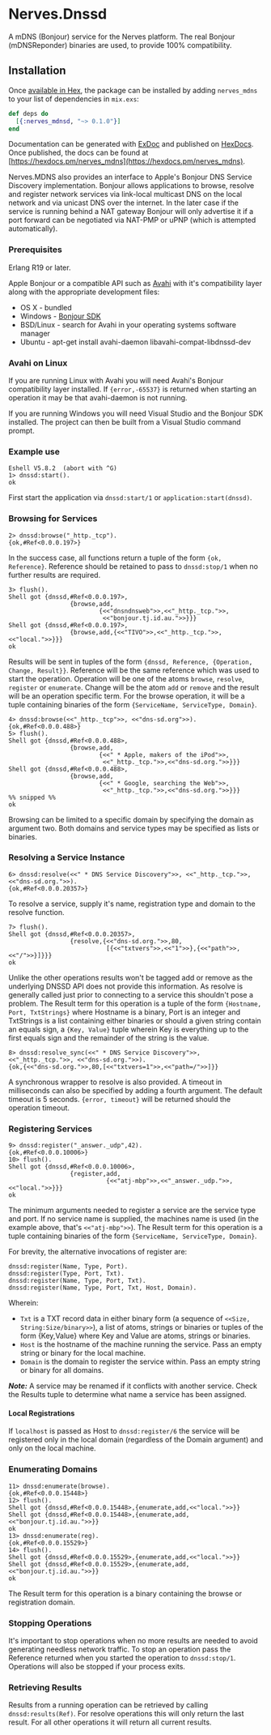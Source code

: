 # Nerves.Dnssd

A mDNS (Bonjour) service for the Nerves platform. The real Bonjour (mDNSReponder)
binaries are used, to provide 100% compatibility.

## Installation

Once [available in Hex](https://hex.pm/docs/publish), the package can be installed
by adding `nerves_mdns` to your list of dependencies in `mix.exs`:

```elixir
def deps do
  [{:nerves_mdnsd, "~> 0.1.0"}]
end
```

Documentation can be generated with [ExDoc](https://github.com/elixir-lang/ex_doc)
and published on [HexDocs](https://hexdocs.pm). Once published, the docs can
be found at [https://hexdocs.pm/nerves_mdns](https://hexdocs.pm/nerves_mdns).


Nerves.MDNS also provides an interface to Apple's Bonjour DNS Service Discovery
implementation. Bonjour allows applications to browse, resolve and register
network services via link-local multicast DNS on the local network and via
unicast DNS over the internet. In the later case if the service is running
behind a NAT gateway Bonjour will only advertise it if a port forward can be
negotiated via NAT-PMP or uPNP (which is attempted automatically).

### Prerequisites

Erlang R19 or later.

Apple Bonjour or a compatible API such as [Avahi](http://avahi.org/) with it's
compatibility layer along with the appropriate development files:

* OS X - bundled
* Windows - [Bonjour SDK](http://developer.apple.com/opensource/)
* BSD/Linux - search for Avahi in your operating systems software manager
* Ubuntu - apt-get install avahi-daemon libavahi-compat-libdnssd-dev

### Avahi on Linux

If you are running Linux with Avahi you will need Avahi's Bonjour compatibility
layer installed. If `{error,-65537}` is returned when starting an operation
it may be that avahi-daemon is not running.

If you are running Windows you will need Visual Studio and the Bonjour SDK
installed. The project can then be built from a Visual Studio command prompt.

### Example use

    Eshell V5.8.2  (abort with ^G)
    1> dnssd:start().
    ok

First start the application via `dnssd:start/1` or `application:start(dnssd)`.

### Browsing for Services

    2> dnssd:browse("_http._tcp").
    {ok,#Ref<0.0.0.197>}

In the success case, all functions return a tuple of the form `{ok, Reference}`.
Reference should be retained to pass to `dnssd:stop/1` when no further results
are required.

    3> flush().
    Shell got {dnssd,#Ref<0.0.0.197>,
                     {browse,add,
                             {<<"dnsndnsweb">>,<<"_http._tcp.">>,
                              <<"bonjour.tj.id.au.">>}}}
    Shell got {dnssd,#Ref<0.0.0.197>,
                     {browse,add,{<<"TIVO">>,<<"_http._tcp.">>,<<"local.">>}}}
    ok

Results will be sent in tuples of the form
`{dnssd, Reference, {Operation, Change, Result}}`. Reference will be the same
reference which was used to start the operation. Operation will be one of the
atoms `browse`, `resolve`, `register` or `enumerate`. Change will be the atom
`add` or `remove` and the result will be an operation specific term. For the
browse operation, it will be a tuple containing binaries of the form
`{ServiceName, ServiceType, Domain}`.

    4> dnssd:browse(<<"_http._tcp">>, <<"dns-sd.org">>).
    {ok,#Ref<0.0.0.488>}
    5> flush().
    Shell got {dnssd,#Ref<0.0.0.488>,
                     {browse,add,
                             {<<" * Apple, makers of the iPod">>,
                              <<"_http._tcp.">>,<<"dns-sd.org.">>}}}
    Shell got {dnssd,#Ref<0.0.0.488>,
                     {browse,add,
                             {<<" * Google, searching the Web">>,
                              <<"_http._tcp.">>,<<"dns-sd.org.">>}}}
    %% snipped %%
    ok

Browsing can be limited to a specific domain by specifying the domain as
argument two. Both domains and service types may be specified as lists or
binaries.

### Resolving a Service Instance

    6> dnssd:resolve(<<" * DNS Service Discovery">>, <<"_http._tcp.">>, <<"dns-sd.org.">>). 
    {ok,#Ref<0.0.0.20357>}

To resolve a service, supply it's name, registration type and domain to the
resolve function.

    7> flush().
    Shell got {dnssd,#Ref<0.0.0.20357>,
                     {resolve,{<<"dns-sd.org.">>,80,
                               [{<<"txtvers">>,<<"1">>},{<<"path">>,<<"/">>}]}}}
    ok

Unlike the other operations results won't be tagged add or remove as the
underlying DNSSD API does not provide this information. As resolve is generally
called just prior to connecting to a service this shouldn't pose a problem. The
Result term for this operation is a tuple of the form
`{Hostname, Port, TxtStrings}` where Hostname is a binary, Port is an integer
and TxtStrings is a list containing either binaries or should a given string
contain an equals sign, a `{Key, Value}` tuple wherein Key is everything up to
the first equals sign and the remainder of the string is the value.

    8> dnssd:resolve_sync(<<" * DNS Service Discovery">>, <<"_http._tcp.">>, <<"dns-sd.org.">>).
    {ok,{<<"dns-sd.org.">>,80,[<<"txtvers=1">>,<<"path=/">>]}}

A synchronous wrapper to resolve is also provided. A timeout in milliseconds can
also be specified by adding a fourth argument. The default timeout is 5 seconds.
`{error, timeout}` will be returned should the operation timeout.

### Registering Services

    9> dnssd:register("_answer._udp",42).
    {ok,#Ref<0.0.0.10006>}
    10> flush().
    Shell got {dnssd,#Ref<0.0.0.10006>,
                     {register,add,
                               {<<"atj-mbp">>,<<"_answer._udp.">>,<<"local.">>}}}
    ok

The minimum arguments needed to register a service are the service type and
port. If no service name is supplied, the machines name is used (in the example
above, that's `<<"atj-mbp">>`). The Result term for this operation is a tuple
containing binaries of the form `{ServiceName, ServiceType, Domain}`.

For brevity, the alternative invocations of register are:

    dnssd:register(Name, Type, Port).
    dnssd:register(Type, Port, Txt).
    dnssd:register(Name, Type, Port, Txt).
    dnssd:register(Name, Type, Port, Txt, Host, Domain).

Wherein:

 * `Txt` is a TXT record data in either binary form (a sequence of
`<<Size, String:Size/binary>>`), a list of atoms, strings or binaries or tuples
of the form {Key,Value} where Key and Value are atoms, strings or binaries.
 * `Host` is the hostname of the machine running the service. Pass an empty
string or binary for the local machine.
 * `Domain` is the domain to register the service within. Pass an empty string
or binary for all domains.

***Note:*** A service may be renamed if it conflicts with another service. Check
the Results tuple to determine what name a service has been assigned.

#### Local Registrations

If `localhost` is passed as Host to `dnssd:register/6` the service will be
registered only in the local domain (regardless of the Domain argument) and only
on the local machine.

### Enumerating Domains

    11> dnssd:enumerate(browse).
    {ok,#Ref<0.0.0.15448>}
    12> flush().
    Shell got {dnssd,#Ref<0.0.0.15448>,{enumerate,add,<<"local.">>}}
    Shell got {dnssd,#Ref<0.0.0.15448>,{enumerate,add,<<"bonjour.tj.id.au.">>}}
    ok
    13> dnssd:enumerate(reg).
    {ok,#Ref<0.0.0.15529>}
    14> flush().
    Shell got {dnssd,#Ref<0.0.0.15529>,{enumerate,add,<<"local.">>}}
    Shell got {dnssd,#Ref<0.0.0.15529>,{enumerate,add,<<"bonjour.tj.id.au.">>}}
    ok

The Result term for this operation is a binary containing the browse or
registration domain.

### Stopping Operations

It's important to stop operations when no more results are needed to avoid
generating needless network traffic. To stop an operation pass the Reference
returned when you started the operation to `dnssd:stop/1`. Operations will also
be stopped if your process exits.

### Retrieving Results

Results from a running operation can be retrieved by calling
`dnssd:results(Ref)`. For resolve operations this will only return the last
result. For all other operations it will return all current results.

